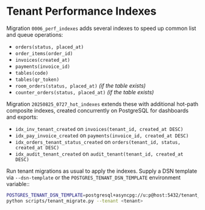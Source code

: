 # Tenant Performance Indexes

Migration `0006_perf_indexes` adds several indexes to speed up common list and queue operations:

- `orders(status, placed_at)`
- `order_items(order_id)`
- `invoices(created_at)`
- `payments(invoice_id)`
- `tables(code)`
- `tables(qr_token)`
- `room_orders(status, placed_at)` *(if the table exists)*
- `counter_orders(status, placed_at)` *(if the table exists)*

Migration `20250825_0727_hot_indexes` extends these with additional hot-path
composite indexes, created concurrently on PostgreSQL for dashboards and
exports:

- `idx_inv_tenant_created` on `invoices(tenant_id, created_at DESC)`
- `idx_pay_invoice_created` on `payments(invoice_id, created_at DESC)`
- `idx_orders_tenant_status_created` on `orders(tenant_id, status, created_at DESC)`
- `idx_audit_tenant_created` on `audit_tenant(tenant_id, created_at DESC)`

Run tenant migrations as usual to apply the indexes. Supply a DSN template via
``--dsn-template`` or the ``POSTGRES_TENANT_DSN_TEMPLATE`` environment
variable::

```bash
POSTGRES_TENANT_DSN_TEMPLATE=postgresql+asyncpg://u:p@host:5432/tenant_{tenant_id} \
python scripts/tenant_migrate.py --tenant <tenant>
```
